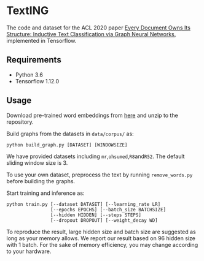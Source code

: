 # TextING

The code and dataset for the ACL 2020 paper [Every Document Owns Its Structure: Inductive Text Classification via Graph Neural Networks](https://arxiv.org/abs/2004.13826), implemented in Tensorflow.

## Requirements

* Python 3.6
* Tensorflow 1.12.0

## Usage

Download pre-trained word embeddings from [here](http://nlp.stanford.edu/data/glove.6B.zip) and unzip to the repository.

Build graphs from the datasets in `data/corpus/` as:

    python build_graph.py [DATASET] [WINDOWSIZE]

We have provided datasets including `mr`,`ohsumed`,`R8`and`R52`. The default sliding window size is 3.

To use your own dataset, preprocess the text by running `remove_words.py` before building the graphs.

Start training and inference as:

    python train.py [--dataset DATASET] [--learning_rate LR]
                    [--epochs EPOCHS] [--batch_size BATCHSIZE]
                    [--hidden HIDDEN] [--steps STEPS]
                    [--dropout DROPOUT] [--weight_decay WD]

To reproduce the result, large hidden size and batch size are suggested as long as your memory allows. We report our result based on 96 hidden size with 1 batch. For the sake of memory efficiency, you may change according to your hardware.

